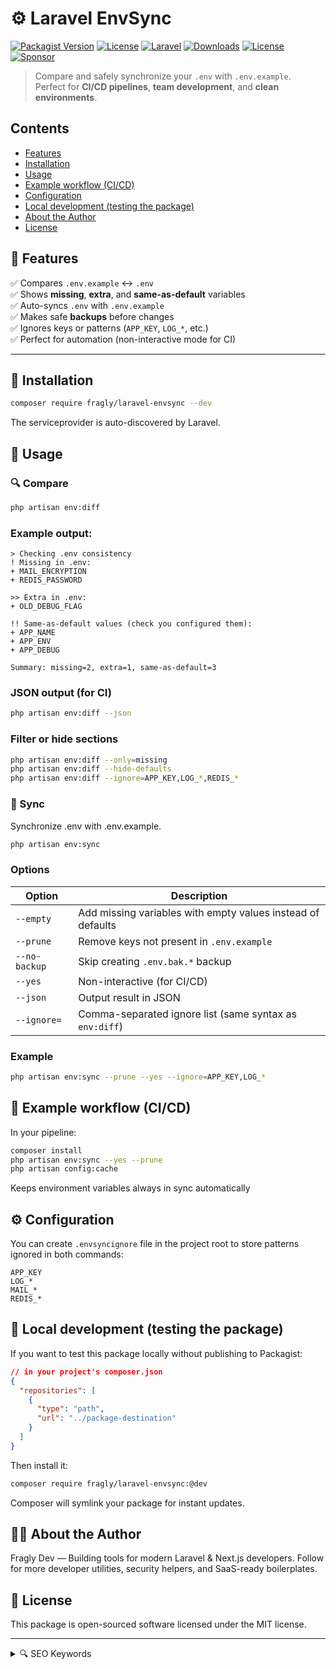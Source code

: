 # ⚙️ Laravel EnvSync

[![Packagist Version](https://img.shields.io/packagist/v/fragly/laravel-envsync.svg?color=brightgreen)](https://packagist.org/packages/fragly/laravel-envsync)
[![License](https://img.shields.io/badge/license-MIT-blue.svg)](LICENSE)
[![Laravel](https://img.shields.io/badge/Laravel-10%2B-red.svg)](https://laravel.com)
[![Downloads](https://img.shields.io/packagist/dt/fragly/laravel-security-tools.svg?color=brightgreen)](https://packagist.org/packages/fragly/laravel-envsync)
[![License](https://img.shields.io/github/license/cristalNichita/laravel-envsync.svg)](https://github.com/cristalNichita/laravel-envsync/blob/main/LICENSE)
[![Sponsor](https://img.shields.io/badge/Sponsor-Patreon-ff424d?logo=patreon)](https://www.patreon.com/c/FraglyDev)

> Compare and safely synchronize your `.env` with `.env.example`.  
> Perfect for **CI/CD pipelines**, **team development**, and **clean environments**.

## Contents

- [Features](#-features)
- [Installation](#-installation)
- [Usage](#-usage)
- [Example workflow (CI/CD)](#-example-workflow-cicd)
- [Configuration](#-configuration)
- [Local development (testing the package)](#-local-development-testing-the-package)
- [About the Author](#-about-the-author)
- [License](#-license)

## 🚀 Features

✅ Compares `.env.example` ↔ `.env`  
✅ Shows **missing**, **extra**, and **same-as-default** variables  
✅ Auto-syncs `.env` with `.env.example`  
✅ Makes safe **backups** before changes  
✅ Ignores keys or patterns (`APP_KEY`, `LOG_*`, etc.)  
✅ Perfect for automation (non-interactive mode for CI)

---

## 🧩 Installation
```bash
composer require fragly/laravel-envsync --dev
```
The serviceprovider is auto-discovered by Laravel.

## 🧠 Usage
### 🔍 Compare
```bash
php artisan env:diff
```
### Example output:

```
> Checking .env consistency
! Missing in .env:
+ MAIL_ENCRYPTION
+ REDIS_PASSWORD

>> Extra in .env:
+ OLD_DEBUG_FLAG

!! Same-as-default values (check you configured them):
+ APP_NAME
+ APP_ENV
+ APP_DEBUG

Summary: missing=2, extra=1, same-as-default=3
```

### JSON output (for CI)
```bash
php artisan env:diff --json
```
### Filter or hide sections
```bash
php artisan env:diff --only=missing
php artisan env:diff --hide-defaults
php artisan env:diff --ignore=APP_KEY,LOG_*,REDIS_*
```

### 🔄 Sync
Synchronize .env with .env.example.
```bash
php artisan env:sync
```

### Options
| Option        | Description                                                 |
| ------------- | ----------------------------------------------------------- |
| `--empty`     | Add missing variables with empty values instead of defaults |
| `--prune`     | Remove keys not present in `.env.example`                   |
| `--no-backup` | Skip creating `.env.bak.*` backup                           |
| `--yes`       | Non-interactive (for CI/CD)                                 |
| `--json`      | Output result in JSON                                       |
| `--ignore=`   | Comma-separated ignore list (same syntax as `env:diff`)     |

### Example
```bash
php artisan env:sync --prune --yes --ignore=APP_KEY,LOG_*
```

## 🧰 Example workflow (CI/CD)
In your pipeline:
```bash
composer install
php artisan env:sync --yes --prune
php artisan config:cache
```
Keeps environment variables always in sync automatically

## ⚙️ Configuration
You can create `.envsyncignore` file in the project root to store patterns ignored in both commands:
```
APP_KEY
LOG_*
MAIL_*
REDIS_*
```

## 🧪 Local development (testing the package)
If you want to test this package locally without publishing to Packagist:

```json
// in your project's composer.json
{
  "repositories": [
    {
      "type": "path",
      "url": "../package-destination"
    }
  ]
}
```
Then install it:
```bash
composer require fragly/laravel-envsync:@dev
```
Composer will symlink your package for instant updates.

## 🧑‍💻 About the Author
Fragly Dev — Building tools for modern Laravel & Next.js developers.
Follow for more developer utilities, security helpers, and SaaS-ready boilerplates.

## 📜 License
This package is open-sourced software licensed under the MIT license.

---

<details>
<summary>🔍 SEO Keywords</summary>

laravel env sync, laravel .env compare, laravel .env validator, laravel .env example check,  
laravel environment sync, laravel environment tool, laravel environment manager,  
laravel ci cd tools, laravel devops utilities, laravel config checker,  
laravel configuration sync, laravel dotenv helper, laravel dotenv checker,  
laravel deployment tools, laravel config diff, laravel config audit,  
laravel .env fixer, laravel production best practices,  
laravel environment consistency, laravel config manager, laravel dotenv sync,  
laravel automation tools, laravel artisan env command, fragly env sync, fragly laravel package

</details>

<!--  
SEO: laravel envsync, laravel envsync package, laravel .env sync tool, laravel environment compare,  
laravel config diff tool, laravel ci cd environment, laravel devops config,  
laravel dotenv check, laravel deployment config, laravel auto env sync, fragly envsync, fragly.net packages  
-->